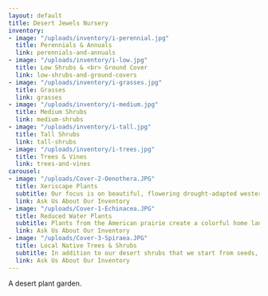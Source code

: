 ```yaml
---
layout: default
title: Desert Jewels Nursery
inventory:
- image: "/uploads/inventory/i-perennial.jpg"
  title: Perennials & Annuals
  link: perennials-and-annuals
- image: "/uploads/inventory/i-low.jpg"
  title: Low Shrubs & <br> Ground Cover
  link: low-shrubs-and-ground-covers
- image: "/uploads/inventory/i-grasses.jpg"
  title: Grasses
  link: grasses
- image: "/uploads/inventory/i-medium.jpg"
  title: Medium Shrubs
  link: medium-shrubs
- image: "/uploads/inventory/i-tall.jpg"
  title: Tall Shrubs
  link: tall-shrubs
- image: "/uploads/inventory/i-trees.jpg"
  title: Trees & Vines
  link: trees-and-vines
carousel:
- image: "/uploads/Cover-2-Oenothera.JPG"
  title: Xeriscape Plants
  subtitle: Our focus is on beautiful, flowering drought-adapted western native plants, including those native to the Columbia Basin.
  link: Ask Us About Our Inventory
- image: "/uploads/Cover-1-Echinacea.JPG"
  title: Reduced Water Plants
  subtitle: Plants from the American prairie create a colorful home landscape with low water inputs.
  link: Ask Us About Our Inventory
- image: "/uploads/Cover-3-Spiraea.JPG"
  title: Local Native Trees & Shrubs
  subtitle: In addition to our desert shrubs that we start from seeds, we offer many different species of local forest trees & shrubs.
  link: Ask Us About Our Inventory
---
```


A desert plant garden.